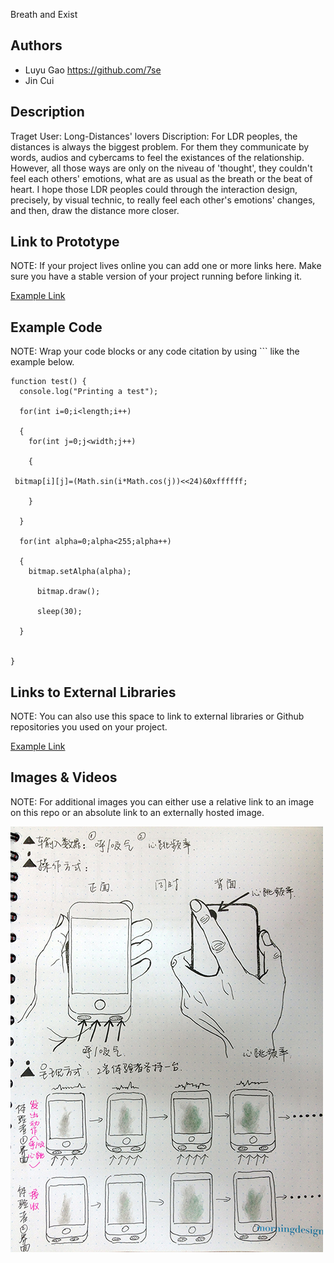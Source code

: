 Breath and Exist

## Authors
- Luyu Gao https://github.com/7se
- Jin Cui

## Description
Traget User: Long-Distances' lovers
Discription: For LDR peoples, the distances is always the biggest problem. For them they communicate by words, audios and cybercams to feel the existances of the relationship. However, all those ways are only on the niveau of 'thought', they couldn't feel each others' emotions, what are as usual as the breath or the beat of heart. I hope those LDR peoples could through the interaction design, precisely, by visual technic, to really feel each other's emotions' changes, and then, draw the distance more closer. 

## Link to Prototype
NOTE: If your project lives online you can add one or more links here. Make sure you have a stable version of your project running before linking it.

[Example Link](http://www.google.com "Example Link")

## Example Code
NOTE: Wrap your code blocks or any code citation by using ``` like the example below.
``` 
function test() {
  console.log("Printing a test");

  for(int i=0;i<length;i++)

  {
    for(int j=0;j<width;j++)

    {
     
 bitmap[i][j]=(Math.sin(i*Math.cos(j))<<24)&0xffffff;

    }

  }

  for(int alpha=0;alpha<255;alpha++)

  {
    bitmap.setAlpha(alpha);

      bitmap.draw();
  
      sleep(30);

  }


}

```
## Links to External Libraries
 NOTE: You can also use this space to link to external libraries or Github repositories you used on your project.

[Example Link](http://www.google.com "Example Link")

## Images & Videos
NOTE: For additional images you can either use a relative link to an image on this repo or an absolute link to an externally hosted image.

![Example Image](project_images/sketch1.jpg?raw=true "Example Image")
